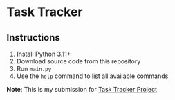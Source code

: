 # Task Tracker

## Instructions

1. Install Python 3.11+
2. Download source code from this repository
3. Run `main.py`
4. Use the `help` command to list all available commands

**Note**: This is my submission for [Task Tracker Project](https://roadmap.sh/projects/task-tracker)
